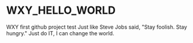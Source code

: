# WXY_HELLO_WORLD
WXY first github project test
Just like Steve Jobs said, "Stay foolish. Stay hungry."
Just do IT, I can change the world.
